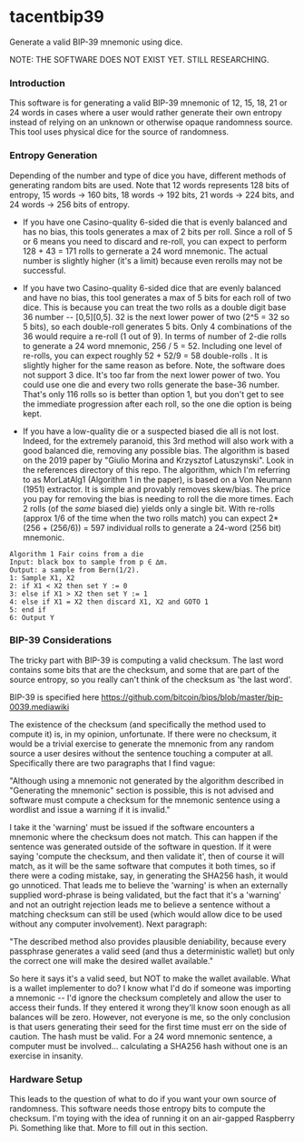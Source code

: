 # tacentbip39
Generate a valid BIP-39 mnemonic using dice.

NOTE: THE SOFTWARE DOES NOT EXIST YET. STILL RESEARCHING.
### Introduction
This software is for generating a valid BIP-39 mnemonic of 12, 15, 18, 21 or 24 words in cases where a user
would rather generate their own entropy instead of relying on an unknown or otherwise opaque randomness source. This tool
uses physical dice for the source of randomness.

### Entropy Generation
Depending of the number and type of dice you have, different methods of generating random bits are used.
Note that 12 words represents 128 bits of entropy, 15 words -> 160 bits, 18 words -> 192 bits, 21 words -> 224 bits, and 24 words -> 256 bits of entropy.

* If you have one Casino-quality 6-sided die that is evenly balanced and has no bias, this tools generates a max of 2 bits
per roll. Since a roll of 5 or 6 means you need to discard and re-roll, you can expect to perform 128 + 43 = 171 rolls to
gernerate a 24 word mnemonic. The actual number is slightly higher (it's a limit) because even rerolls may not be successful.

* If you have two Casino-quality 6-sided dice that are evenly balanced and have no bias, this tool generates a max of 5 bits
for each roll of two dice. This is because you can treat the two rolls as a double digit base 36 number -- [0,5][0,5]. 32 is
the next lower power of two (2^5 = 32 so 5 bits), so each double-roll generates 5 bits. Only 4 combinations of the 36 would require
a re-roll (1 out of 9). In terms of number of 2-die rolls to generate a 24 word mnemonic, 256 / 5 = 52. Including one level of re-rolls, you
can expect roughly 52 + 52/9 = 58 double-rolls . It is slightly higher for the same reason as before. Note, the software does not
support 3 dice. It's too far from the next lower power of two. You could use one die and every two rolls generate the base-36 number.
That's only 116 rolls so is better than option 1, but you don't get to see the immediate progression after each roll, so the one die
option is being kept.

* If you have a low-quality die or a suspected biased die all is not lost. Indeed, for the extremely paranoid, this 3rd method will also
work with a good balanced die, removing any possible bias. The algorithm is based on the 2019 paper by
"Giulio Morina and Krzysztof Latuszynski". Look in the references directory of this repo. The algorithm, which I'm referring
to as MorLatAlg1 (Algorithm 1 in the paper), is based on a Von Neumann (1951) extractor. It is simple and provably removes skew/bias.
The price you pay for removing the bias is needing to roll the die more times. Each 2 rolls (of the _same_ biased die) yields only a single bit.
With re-rolls (approx 1/6 of the time when the two rolls match) you can expect 2*(256 + (256/6)) = 597 individual rolls to
generate a 24-word (256 bit) mnemonic.

```
Algorithm 1 Fair coins from a die
Input: black box to sample from p ∈ ∆m.
Output: a sample from Bern(1/2).
1: Sample X1, X2
2: if X1 < X2 then set Y := 0
3: else if X1 > X2 then set Y := 1
4: else if X1 = X2 then discard X1, X2 and GOTO 1
5: end if
6: Output Y
```

### BIP-39 Considerations
The tricky part with BIP-39 is computing a valid checksum. The last word contains some bits that are the
checksum, and some that are part of the source entropy, so you really can't think of the checksum as 'the last word'.

BIP-39 is specified here https://github.com/bitcoin/bips/blob/master/bip-0039.mediawiki

The existence of the checksum (and specifically the method used to compute it) is, in my opinion, unfortunate.
If there were no checksum, it would be a trivial exercise to generate the mnemonic from any random source a
user desires without the sentence touching a computer at all. Specifically there are two paragraphs that I find
vague:

"Although using a mnemonic not generated by the algorithm described in "Generating the mnemonic" section is possible,
this is not advised and software must compute a checksum for the mnemonic sentence using a wordlist and issue a
warning if it is invalid."

I take it the 'warning' must be issued if the software encounters a mnemonic where the checksum does not match. This
can happen if the sentence was generated outside of the software in question. If it were saying 'compute the
checksum, and then validate it', then of course it will match, as it will be the same software that computes it both
times, so if there were a coding mistake, say, in generating the SHA256 hash, it would go unnoticed. That leads me to
believe the 'warning' is when an externally supplied word-phrase is being validated, but the fact that it's a 'warning' and not an outright rejection leads me to believe a sentence without a matching checksum can still be used (which would allow dice to be used without any computer involvement). Next paragraph:

"The described method also provides plausible deniability, because every passphrase generates a valid seed (and thus
a deterministic wallet) but only the correct one will make the desired wallet available."

So here it says it's a valid seed, but NOT to make the wallet available. What is a wallet implementer to do? I know what I'd do if someone was importing a mnemonic -- I'd ignore the checksum completely and allow the user to access their funds. If
they entered it wrong they'll know soon enough as all balances will be zero. However, not everyone is me, so the only
conclusion is that users generating their seed for the first time must err on the side of caution. The hash must be valid. For a 24 word mnemonic sentence, a computer must be involved... calculating a SHA256 hash without one is an exercise in insanity.

### Hardware Setup
This leads to the question of what to do if you want your own source of randomness. This software needs those entropy
bits to compute the checksum. I'm toying with the idea of running it on an air-gapped Raspberry Pi. Something like that. More to fill out in this section.
